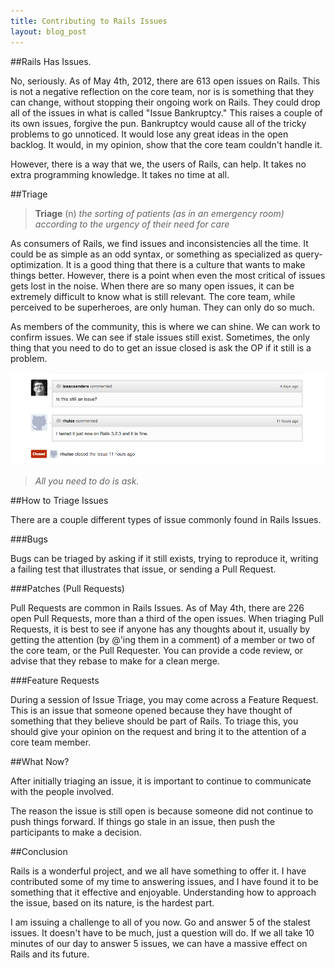 ```yaml
---
title: Contributing to Rails Issues
layout: blog_post
---
```


##Rails Has Issues.

No, seriously. As of May 4th, 2012, there are 613 open issues on Rails. This is
not a negative reflection on the core team, nor is is something that they can
change, without stopping their ongoing work on Rails. They could drop all of the
issues in what is called "Issue Bankruptcy." This raises a couple of its own
issues, forgive the pun. Bankruptcy would cause all of the tricky problems to go
unnoticed. It would lose any great ideas in the open backlog. It would, in my
opinion, show that the core team couldn't handle it.

However, there is a way that we, the users of Rails, can help. It takes no extra
programming knowledge. It takes no time at all.

##Triage

> __Triage__ (n)
> _the sorting of patients (as in an emergency room) according to the urgency of
> their need for care_

As consumers of Rails, we find issues and inconsistencies all the time. It could
be as simple as an odd syntax, or something as specialized as
query-optimization. It is a good thing that there is a culture that wants to
make things better. However, there is a point when even the most critical of
issues gets lost in the noise. When there are so many open issues, it can be
extremely difficult to know what is still relevant. The core team, while
perceived to be superheroes, are only human. They can only do so much.

As members of the community, this is where we can shine. We can work to confirm
issues. We can see if stale issues still exist. Sometimes, the only thing that
you need to do to get an issue closed is ask the OP if it still is a problem.

![Triage](/public/images/triage.png)
> _All you need to do is ask._

##How to Triage Issues

There are a couple different types of issue commonly found in Rails Issues.

###Bugs

Bugs can be triaged by asking if it still exists, trying to reproduce it,
writing a failing test that illustrates that issue, or sending a Pull Request.

###Patches (Pull Requests)

Pull Requests are common in Rails Issues. As of May 4th, there are 226 open Pull
Requests, more than a third of the open issues. When triaging Pull Requests, it
is best to see if anyone has any thoughts about it, usually by getting the
attention (by @'ing them in a comment) of a member or two of the core team, or
the Pull Requester. You can provide a code review, or advise that they rebase to
make for a clean merge.

###Feature Requests

During a session of Issue Triage, you may come across a Feature Request. This is
an issue that someone opened because they have thought of something that they
believe should be part of Rails. To triage this, you should give your opinion on
the request and bring it to the attention of a core team member.

##What Now?

After initially triaging an issue, it is important to continue to communicate
with the people involved.

The reason the issue is still open is because someone did not continue to push
things forward. If things go stale in an issue, then push the participants to
make a decision.

##Conclusion

Rails is a wonderful project, and we all have something to offer it. I have
contributed some of my time to answering issues, and I have found it to be
something that it effective and enjoyable. Understanding how to approach the
issue, based on its nature, is the hardest part.

I am issuing a challenge to all of you now. Go and answer 5 of the stalest
issues. It doesn't have to be much, just a question will do. If we all take 10
minutes of our day to answer 5 issues, we can have a massive effect on Rails and
its future.
